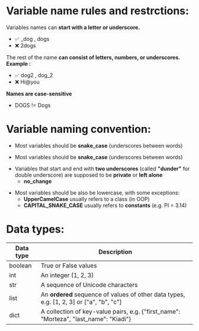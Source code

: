 # Variable name rules and restrctions:

Variables names can **start with a letter or underscore.**

* ✅ _dog , dogs    
* ❌ 2dogs


The rest of the name **can consist of letters, numbers, or underscores.**
**Example :**
* ✅ dog2 , dog_2    
* ❌ Hi@you

**Names are case-sensitive**

* DOGS != Dogs

# Variable naming convention:

- Most variables should be **snake_case** (underscores between words)

- Most variables should be **snake_case** (underscores between words)

* Variables that start and end with **two underscores** (called **"dunder"** for double underscore) are
supposed to be **private** or **left alone**
  - __no_change__
- Most variables should be also be lowercase, with some exceptions:
  - **UpperCamelCase** usually refers to a class (in OOP)
  - **CAPITAL_SNAKE_CASE** usually refers to **constants** (e.g. PI = 3.14)

# Data types:

| Data type | Description                                                |
|-----------|------------------------------------------------------------|
| boolean   | True or False values                                       |
| int       | An integer (1, 2, 3)                                       |
| str       | A sequence of Unicode characters                           |
| list      | An **ordered** sequence of values of other data types, e.g. [1, 2, 3] or ["a", "b", "c"] |
| dict      | A collection of key-value pairs, e.g. {"first_name": "Morteza", "last_name": "Kiadi"} |
